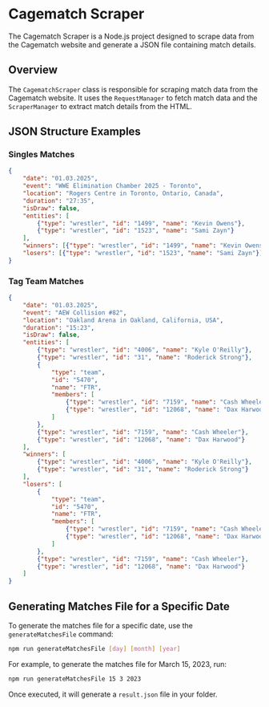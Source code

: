 # Cagematch Scraper

The Cagematch Scraper is a Node.js project designed to scrape data from the Cagematch website and generate a JSON file containing match details.

## Overview

The `CagematchScraper` class is responsible for scraping match data from the Cagematch website. It uses the `RequestManager` to fetch match data and the `ScraperManager` to extract match details from the HTML.

## JSON Structure Examples

### Singles Matches
```json
{
    "date": "01.03.2025",
    "event": "WWE Elimination Chamber 2025 - Toronto",
    "location": "Rogers Centre in Toronto, Ontario, Canada",
    "duration": "27:35",
    "isDraw": false,
    "entities": [
        {"type": "wrestler", "id": "1499", "name": "Kevin Owens"},
        {"type": "wrestler", "id": "1523", "name": "Sami Zayn"}
    ],
    "winners": [{"type": "wrestler", "id": "1499", "name": "Kevin Owens"}],
    "losers": [{"type": "wrestler", "id": "1523", "name": "Sami Zayn"}]
}
```

### Tag Team Matches
```json
{
    "date": "01.03.2025",
    "event": "AEW Collision #82",
    "location": "Oakland Arena in Oakland, California, USA",
    "duration": "15:23",
    "isDraw": false,
    "entities": [
        {"type": "wrestler", "id": "4006", "name": "Kyle O'Reilly"},
        {"type": "wrestler", "id": "31", "name": "Roderick Strong"},
        {
            "type": "team",
            "id": "5470",
            "name": "FTR",
            "members": [
                {"type": "wrestler", "id": "7159", "name": "Cash Wheeler"},
                {"type": "wrestler", "id": "12068", "name": "Dax Harwood"}
            ]
        },
        {"type": "wrestler", "id": "7159", "name": "Cash Wheeler"},
        {"type": "wrestler", "id": "12068", "name": "Dax Harwood"}
    ],
    "winners": [
        {"type": "wrestler", "id": "4006", "name": "Kyle O'Reilly"},
        {"type": "wrestler", "id": "31", "name": "Roderick Strong"}
    ],
    "losers": [
        {
            "type": "team",
            "id": "5470",
            "name": "FTR",
            "members": [
                {"type": "wrestler", "id": "7159", "name": "Cash Wheeler"},
                {"type": "wrestler", "id": "12068", "name": "Dax Harwood"}
            ]
        },
        {"type": "wrestler", "id": "7159", "name": "Cash Wheeler"},
        {"type": "wrestler", "id": "12068", "name": "Dax Harwood"}
    ]
}
```

## Generating Matches File for a Specific Date

To generate the matches file for a specific date, use the `generateMatchesFile` command:

```sh
npm run generateMatchesFile [day] [month] [year]
```

For example, to generate the matches file for March 15, 2023, run:

```sh
npm run generateMatchesFile 15 3 2023
```
Once executed, it will generate a `result.json` file in your folder.


